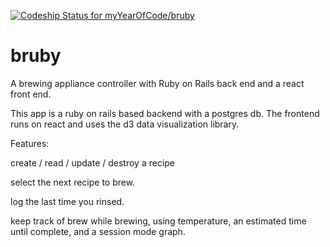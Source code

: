 [![Codeship Status for myYearOfCode/bruby](https://app.codeship.com/projects/f3629530-4797-0137-d17b-5eef5ae52f91/status?branch=master)](https://app.codeship.com/projects/337557)
# bruby
A brewing appliance controller with Ruby on Rails back end and a react front end.


This app is a ruby on rails based backend with a postgres db. The frontend runs on react and uses the d3 data visualization library.


Features:


create / read / update / destroy a recipe

select the next recipe to brew.

log the last time you rinsed.

keep track of brew while brewing, using temperature, an estimated time until complete, and a session mode graph.
